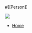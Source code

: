 #[[Person]]

![](https://alistaircockburn.com/gallery_gen/05d14f1bf8ddd5e692d5c44ff2f7588c_fit.png?ts=1720476187)

- [Home](https://alistaircockburn.com/)